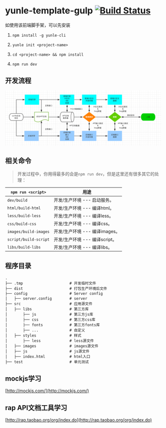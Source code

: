 # yunle-template-gulp [![Build Status](https://travis-ci.org/hexiao-o/yunle-template-gulp.svg?branch=master)](https://travis-ci.org/hexiao-o/yunle-template-gulp)

如使用该前端脚手架，可以先安装

1. `npm install -g yunle-cli`

2. `yunle init <project-name>`

3. `cd <project-name> && npm install`

4. `npm run dev`

## 开发流程

![开发流程图](docs/images/images.png)

## 相关命令

> 开发过程中，你用得最多的会是`npm run dev`，但是这里还有很多其它的处理：


|`npm run <script>`|用途|
|------------------|-----------|
|`dev/build`|开发/生产环境 --- 启动服务。|
|`html/build-html`|开发/生产环境 --- 编译html。|
|`less/build-less`|开发/生产环境 --- 编译less。|
|`css/build-css`|开发/生产环境 --- 编译css。|
|`images/build-images`|开发/生产环境 --- 编译images。|
|`script/build-script`|开发/生产环境 --- 编译script。|
|`libs/build-libs`|开发/生产环境 --- 编译libs。|

## 程序目录

```
.
├── .tmp                     # 开发临时文件
├── dist                     # 打包生产环境后文件
├── config                   # Server config
│   ├── server.config        # server
├── src                      # 应用源文件
│   ├── libs                 # 第三方库
│       ├── js               # 第三方js库
│       ├── css              # 第三方css库
│       ├── fonts            # 第三方fonts库
│       ├── ...              # 自定义
│   ├── styles               # 样式
│       ├── less             # less源文件
│   ├── images               # images源文件
│   ├── js                   # js源文件
│   ├── index.html           # html入口
├── test                     # 单元测试
```

## mockjs学习

[http://mockjs.com/](http://mockjs.com/)

## rap API文档工具学习

[http://rap.taobao.org/org/index.do](http://rap.taobao.org/org/index.do)
